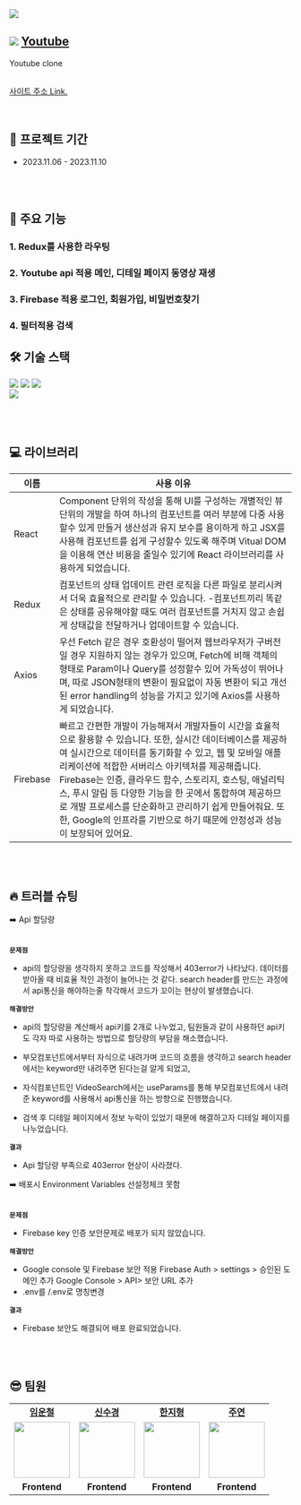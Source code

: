 <img src="https://sour-process-b08.notion.site/image/https%3A%2F%2Fprod-files-secure.s3.us-west-2.amazonaws.com%2F812354cb-4304-4b1b-b07d-f3c2e18143f4%2F5920fd40-2fed-478f-8e18-c882745b255c%2F%25EC%259C%25A0%25ED%2588%25AC%25EB%25B8%258C%25EC%258D%25B8%25EB%2584%25A4%25EC%259D%25BC.jpg?table=block&id=9fbfcd2a-3e6d-40ac-8d7d-3956145a8895&spaceId=812354cb-4304-4b1b-b07d-f3c2e18143f4&width=2000&userId=&cache=v2"/>

## <img src="https://sour-process-b08.notion.site/image/https%3A%2F%2Fprod-files-secure.s3.us-west-2.amazonaws.com%2F812354cb-4304-4b1b-b07d-f3c2e18143f4%2Fb4646fff-065d-4546-b04d-dab80dbd71df%2FUntitled.png?table=block&id=7761f465-0bf8-46fa-9c71-2dc6dbf62b6b&spaceId=812354cb-4304-4b1b-b07d-f3c2e18143f4&width=60&userId=&cache=v2"/> [Youtube](https://fe02-clonecodingproject.vercel.app/)

Youtube clone
<br /><br />

[사이트 주소 Link.](https://fe02-clonecodingproject.vercel.app)

<br />

## 📆 프로젝트 기간

- 2023.11.06 - 2023.11.10

<br />
<br />

## 📖 주요 기능

### 1. Redux를 사용한 라우팅

### 2. Youtube api 적용 메인, 디테일 페이지 동영상 재생

### 3. Firebase 적용 로그인, 회원가입, 비밀번호찾기

### 4. 필터적용 검색

## 🛠 기술 스택

<div align=left>
  <img src="https://img.shields.io/badge/html5-E34F26?style=for-the-badge&logo=html5&logoColor=white">
  <img src="https://img.shields.io/badge/css-1572B6?style=for-the-badge&logo=css3&logoColor=white">
  <img src="https://img.shields.io/badge/javascript-F7DF1E?style=for-the-badge&logo=javascript&logoColor=black">
  <br>     
  <img src="https://img.shields.io/badge/react-61DAFB?style=for-the-badge&logo=react&logoColor=black">
</div>
<br>
<br>
<br/>

## 💻 라이브러리

| 이름     | 사용 이유                                                                                                                                                                                                                                                                                                                                                                                                                                                                                  |
| -------- | ------------------------------------------------------------------------------------------------------------------------------------------------------------------------------------------------------------------------------------------------------------------------------------------------------------------------------------------------------------------------------------------------------------------------------------------------------------------------------------------ |
| React    | Component 단위의 작성을 통해 UI를 구성하는 개별적인 뷰단위의 개발을 하여 하나의 컴포넌트를 여러 부분에 다중 사용할수 있게 만들거 생산성과 유지 보수를 용이하게 하고 JSX를 사용해 컴포넌트를 쉽게 구성할수 있도록 해주며 Vitual DOM을 이용해 연산 비용을 줄일수 있기에 React 라이브러리를 사용하게 되었습니다.                                                                                                                                                                              |
| Redux    | 컴포넌트의 상태 업데이트 관련 로직을 다른 파일로 분리시켜서 더욱 효율적으로 관리할 수 있습니다. -컴포넌트끼리 똑같은 상태를 공유해야할 때도 여러 컴포넌트를 거치지 않고 손쉽게 상태값을 전달하거나 업데이트할 수 있습니다.                                                                                                                                                                                                                                                                 |
| Axios    | 우선 Fetch 같은 경우 호환성이 떨어져 웹브라우저가 구버전일 경우 지원하지 않는 경우가 있으며, Fetch에 비해 객체의 형태로 Param이나 Query를 성정할수 있어 가독성이 뛰어나며, 따로 JSON형태의 변환이 필요없이 자동 변환이 되고 개선된 error handling의 성능을 가지고 있기에 Axios를 사용하게 되었습니다.                                                                                                                                                                                      |
| Firebase | 빠르고 간편한 개발이 가능해져서 개발자들이 시간을 효율적으로 활용할 수 있습니다. 또한, 실시간 데이터베이스를 제공하여 실시간으로 데이터를 동기화할 수 있고, 웹 및 모바일 애플리케이션에 적합한 서버리스 아키텍처를 제공해줍니다. Firebase는 인증, 클라우드 함수, 스토리지, 호스팅, 애널리틱스, 푸시 알림 등 다양한 기능을 한 곳에서 통합하여 제공하므로 개발 프로세스를 단순화하고 관리하기 쉽게 만들어줘요. 또한, Google의 인프라를 기반으로 하기 때문에 안정성과 성능이 보장되어 있어요. |

<br/><br/>

## 🔥 트러블 슈팅

<summary>➡️ Api 할당량</summary> 
  <br/>

**`문제점`**

- api의 할당량을 생각하지 못하고 코드를 작성해서 403error가 나타났다.
  데이터를 받아올 때 비효율 적인 과정이 늘어나는 것 같다.
  search header를 만드는 과정에서 api통신을 해야하는줄 착각해서 코드가 꼬이는 현상이 발생했습니다.

**`해결방안`**

- api의 할당량을 계산해서 api키를 2개로 나누었고, 팀원들과 같이 사용하던 api키도 각자 따로 사용하는 방법으로 할당량의 부담을 해소했습니다.

- 부모컴포넌트에서부터 자식으로 내려가며 코드의 흐름을 생각하고 search header에서는 keyword만 내려주면 된다는걸 알게 되었고,

- 자식컴포넌트인 VideoSearch에서는 useParams를 통해 부모컴포넌트에서 내려준 keyword를 사용해서 api통신을 하는 방향으로 진행했습니다.

- 검색 후 디테일 페이지에서 정보 누락이 있었기 때문에 해결하고자 디테일 페이지를 나누었습니다.

**`결과`**

- Api 할당량 부족으로 403error 현상이 사라졌다.

 <summary>➡️ 배포시 Environment Variables 선설정체크 못함</summary> 
  <br/>
  
  **`문제점`**

- Firebase key 인증 보안문제로 배포가 되지 않았습니다.

**`해결방안`**

- Google console 및 Firebase 보안 적용
  Firebase Auth > settings > 승인된 도메인 추가
  Google Console > API> 보안 URL 추가
- .env를 /.env로 명칭변경

**`결과`**

- Firebase 보안도 해결되어 배포 완료되었습니다.

<br /><br/>

## 😎 팀원

<table>
   <tr>
    <td align="center"><b><a href="https://github.com/unchul">임운철</a></b></td>
    <td align="center"><b><a href="https://github.com/newsks">신수경</a></b></td>
    <td align="center"><b><a href="https://github.com/hanjihyeong">한지형</a></b></td>
    <td align="center"><b><a href="https://github.com/EMILYelly">주연</a></b></td>
  </tr>
  <tr>
  <td align="center"><a href="https://github.com/unchul"><img src="https://avatars.githubusercontent.com/u/105141025?v=4" width="100px" /></a></td>
    <td align="center"><a href="https://github.com/newsks"><img src="https://avatars.githubusercontent.com/u/129296269?v=4" width="100px" /></a></td>  
    <td align="center"><a href="https://github.com/hanjihyeong"><img src="https://avatars.githubusercontent.com/u/143388067?v=4" width="100px" /></a></td>
    <td align="center"><a href="https://github.com/EMILYelly"><img src="https://avatars.githubusercontent.com/u/122362527?v=4" width="100px" /></a></td>
  </tr>
  <tr>
    <td align="center"><b>Frontend</b></td>
    <td align="center"><b>Frontend</b></td>
    <td align="center"><b>Frontend</b></td>
    <td align="center"><b>Frontend</b></td>
  </tr>
</table>
